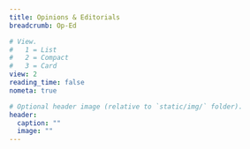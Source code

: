```yaml
---
title: Opinions & Editorials
breadcrumb: Op-Ed

# View.
#   1 = List
#   2 = Compact
#   3 = Card
view: 2
reading_time: false
nometa: true

# Optional header image (relative to `static/img/` folder).
header:
  caption: ""
  image: ""
---
```

